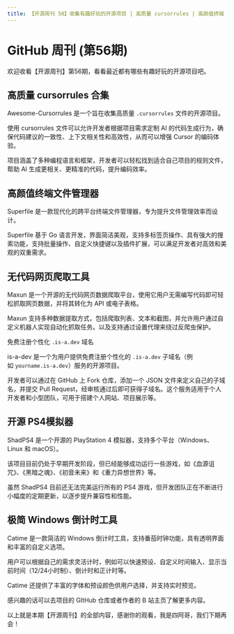 ```yaml
---
title: 【开源周刊 56】收集有趣好玩的开源项目 | 高质量 cursorrules | 高颜值终端 | 个性化域名 | PS4模拟器 | 高颜值倒计时工具
---
```

# GitHub 周刊 (第56期)

欢迎收看【开源周刊】第56期，看看最近都有哪些有趣好玩的开源项目吧。

## 高质量 cursorrules 合集

Awesome-Cursorrules 是一个旨在收集高质量 `.cursorrules` 文件的开源项目。

使用 cursorrules 文件可以允许开发者根据项目需求定制 AI 的代码生成行为，确保代码建议的一致性、上下文相关性和高效性，从而可以增强 Cursor 的编码体验。

项目涵盖了多种编程语言和框架，开发者可以轻松找到适合自己项目的规则文件，帮助 AI 生成更相关、更精准的代码，提升编码效率。

## 高颜值终端文件管理器

Superfile 是一款现代化的跨平台终端文件管理器，专为提升文件管理效率而设计。

Superfile 基于 Go 语言开发，界面简洁美观，支持多标签页操作、具有强大的搜索功能，支持批量操作、自定义快捷键以及插件扩展，可以满足开发者对高效和美观的双重需求。

## 无代码网页爬取工具

Maxun 是一个开源的无代码网页数据爬取平台，使用它用户无需编写代码即可轻松抓取网页数据，并将其转化为 API 或电子表格。

Maxun 支持多种数据提取方式，包括爬取列表、文本和截图，并允许用户通过自定义机器人实现自动化抓取任务。以及支持通过设置代理来绕过反爬虫保护。

免费注册个性化 `.is-a.dev` 域名

is-a-dev 是一个为用户提供免费注册个性化的 `.is-a.dev` 子域名（例如 `yourname.is-a.dev`）服务的开源项目。

开发者可以通过在 GitHub 上 Fork 仓库，添加一个 JSON 文件来定义自己的子域名，并提交 Pull Request，经审核通过后即可获得子域名。这个服务适用于个人开发者和小型团队，可用于搭建个人网站、项目展示等。

## 开源 PS4模拟器

ShadPS4 是一个开源的 PlayStation 4 模拟器，支持多个平台（Windows、Linux 和 macOS）。

该项目目前仍处于早期开发阶段，但已经能够成功运行一些游戏，如《血源诅咒》、《黑暗之魂》、《初音未来》和《重力异想世界》等。

虽然 ShadPS4 目前还无法完美运行所有的 PS4 游戏，但开发团队正在不断进行小幅度的定期更新，以逐步提升兼容性和性能。

## 极简 Windows 倒计时工具

Catime 是一款简洁的 Windows 倒计时工具，支持番茄时钟功能，具有透明界面和丰富的自定义选项。

用户可以根据自己的需求灵活计时，例如可以快速预设、自定义时间输入、显示当前时间（12/24小时制）、倒计时和正计时等。

Catime 还提供了丰富的字体和预设颜色供用户选择，并支持实时预览。

感兴趣的话可以去项目的 GItHub 仓库或者作者的 B 站主页了解更多内容。


以上就是本期【开源周刊】的全部内容，感谢你的观看，我是四阿哥，我们下期再会！